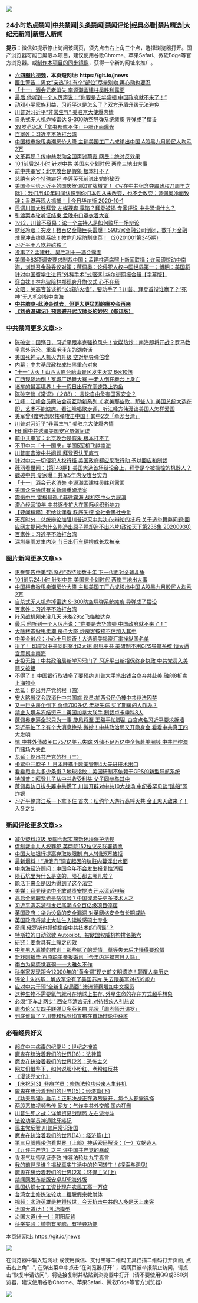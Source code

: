 ![](https://raw.githubusercontent.com/fqnews/bnews/master/64photo/fqnews-qr.jpg)

<div id="tt">
<h3>24小时热点禁闻|<a href="#%E4%B8%AD%E5%85%B1%E7%A6%81%E9%97%BB%E6%9B%B4%E5%A4%9A%E6%96%87%E7%AB%A0">中共禁闻</a>|<a href="#%E5%9B%BE%E7%89%87%E6%96%B0%E9%97%BB%E6%9B%B4%E5%A4%9A%E6%96%87%E7%AB%A0">头条禁闻</a>|<a href="#%E6%96%B0%E9%97%BB%E8%AF%84%E8%AE%BA%E6%9B%B4%E5%A4%9A%E6%96%87%E7%AB%A0">禁闻评论|<a href="#%E5%BF%85%E7%9C%8B%E7%BB%8F%E5%85%B8%E5%A5%BD%E6%96%87">经典必看|<a href="/video.md#%E7%A6%81%E7%89%87%E7%B2%BE%E9%80%89">禁片精选</a>|<a href="https://github.com/fqnews/djy/blob/master/gb/nf1351518.md#1">大纪元新闻</a>|<a href="https://github.com/fqnews/ntdtv/blob/master/gb/prog204.md#1">新唐人新闻</a></h3>
<div><b>提示：</b>微信如提示停止访问该网页，须先点击右上角三个点，选择浏览器打开。国产浏览器可能已屏蔽本项目，建议使用谷歌Chrome、苹果Safari、微软Edge等官方浏览器。或<a href="https://github.com/fqnews/bnews/blob/master/%E5%88%B6%E4%BD%9Cgit%E7%A6%81%E9%97%BB%E9%95%9C%E5%83%8F.md">制作本项目的同步镜像</a>，获得一个新的网址来推广。</div>
<ul>
<li><b><a href="http://d1.bdrive.tk/64.mp4" target="_blank">六四图片视频</a>，本页短网址: https://git.io/jnews</b></li>
<li><a href="/lifebaike/20201001/1406142.md">医生警告：男女“亲热”时 有个“部位”尽量别吻 再心动也要忍</a></li>
<li><a href="/cbnews/20201001/1406305.md">「十一」酒会元老消失 李源潮孟建柱吴胜利露面</a></li>
<li><a href="/topimagenews/20201001/1406146.md">最后 他听到一个人厉声说：“你要是去华盛顿 中国政府就不来了！”</a></li>
<li><a href="/bannedvideo/20201001/1406266.md">动邓小平家族利益，习近平这是怎么了？双方矛盾升级无法避免</a></li>
<li><a href="/cbnews/20201001/1406406.md">川普对习近平“非常生气” 美驻京大使爆内情</a></li>
<li><a href="/topimagenews/20201001/1406292.md">自杀式无人机炸掉雷达 S-300防空导弹系统瘫痪 导弹成了摆设</a></li>
<li><a href="/yule/20201001/1406309.md">39岁范冰冰「拿书都遮不住」巨肚正面曝光</a></li>
<li><a href="/comments/20201001/1406207.md">百家姓：习近平不敢打台湾</a></li>
<li><a href="/topimagenews/20201001/1406461.md">中国楼市掀甩卖潮房价大降 主销美国工厂六成移出中国 A股黑九月股民人均亏2万</a></li>
<li><a href="/comments/20201001/1406401.md">文革再现？传中共发动全国声讨蔡霞 网民：绝对反效果</a></li>
<li><a href="/topimagenews/20201001/1406564.md">10.1前后24小时 针对中共 美国来个划时代 两岸三地出大事</a></li>
<li><a href="/cbnews/20201001/1406398.md">前中共軍官：北京攻台是假象 根本打不了</a></li>
<li><a href="/lifebaike/20201001/1406332.md">慈禧有这个特殊癖好 李莲英死前说出她的秘密</a></li>
<li><a href="/bannedvideo/20201002/1406571.md">美国会写给习近平的国庆贺词如宣战檄文！《写在中共纪念夺取政权71周年之际》：我们用40年时间认识到你们本性从未改变，也不会改变；蓬佩奥冷面致辞；香港再现大抓捕！ | 今日华尔街 2020-10-1</a></li>
<li><a href="/cnnews/20201001/1406473.md">民调川普大胜拜登 左媒裸奔 露馅？拜登被揭 专家评说 中共恐惧什么？</a></li>
<li><a href="/cnnews/20201001/1406333.md">引渡案本轮听证结束 孟晚舟口罩衣着大变</a></li>
<li><a href="/cbnews/20201001/1405988.md">1vs2，川普不容易：论一个主持人是如何败坏一场辩论</a></li>
<li><a href="/bannedvideo/20201001/1406356.md">财经冷眼：突发！数百亿金融巨头雷爆！5985家金融公司倒闭，数千万金融难民冲击维稳系统！教你几招防割韭菜！（20201001第345期）</a></li>
<li><a href="/baitai/20201001/1406230.md">习近平王八吃秤砣铁了</a></li>
<li><a href="/baitai/20201001/1406505.md">没事了? 孟建柱、吴胜利十一酒会露面</a></li>
<li><a href="/bannedvideo/20201001/1406455.md">美国会83项调查要求制裁中国；孟建柱酒席照上新闻联播；许家印惊动中南海，刘鹤召金融委议对策；蓬佩奥：论侵犯人权中国世界第一；博明：美国将针对中国留学生进行"外科手术"式驱逐| 华尔街网报合辑【字幕版】</a></li>
<li><a href="/cnnews/hknews/20201001/1406371.md">穿白袜！林兆波陪林郑现身升旗仪式 心不在焉</a></li>
<li><a href="/cbnews/20201001/1406138.md">文昭：美高官首谈拆“长城防火墙”，要动手了？川普、拜登首辩谁赢了？”死神“无人机剑指中南海</a></li>
<li><b><a href="/comments/20200211/1275071.md" target="_blank">中共肺炎-此波会过去，但更大更猛烈的瘟疫会再来</a></b></li>
<li><b><a href="/comments/20200207/1272816.md" target="_blank">《刘伯温碑记》预言避开武汉肺炎的妙招（修订版）</a></b></li>
</ul>
</div>

<div class="catlist">
<h3><a href="/cbnews/" target="_blank">中共禁闻</a><span><a href="/cbnews/" target="_blank" rel="nofollow">更多文章>></a></span></h3>
<ul>
<li><a href="/cbnews/20201002/1406679.md" target="_blank">陈破空：国殇日，习近平跟李克强抢风头！党媒热炒：南海即将开战？罗马教皇意外沉沦。重温毛泽东的湖南话</a></li>
<li><a href="/cbnews/20201002/1406649.md" target="_blank">美国死神无人机火力升级 空对地导弹倍增</a></li>
<li><a href="/cbnews/20201002/1406638.md" target="_blank">内幕：中共基层政权成扫黑重点对象</a></li>
<li><a href="/cbnews/20201002/1406637.md" target="_blank">“十一”大火！山西太原台骀山景区发生火灾 6死10伤</a></li>
<li><a href="/cbnews/20201002/1406636.md" target="_blank">广西现随地倒！罗城广场舞大赛 一老人倒在舞台上身亡</a></li>
<li><a href="/cbnews/20201002/1406635.md" target="_blank">堵车的最高境界！十一假日出行在高速路上钓鱼</a></li>
<li><a href="/cbnews/20201002/1406606.md" target="_blank">陈破空谈《常识》（之88）： 言论自由危害国家安全？</a></li>
<li><a href="/cbnews/20201002/1406595.md" target="_blank">江峰：江峰会员网站会员互动新系列《 老美那些歌，那些人》美国总统大选在即，艺术不能缺席。看江峰唱歌走调，听江峰方伟漫谈美国人怎样爱国</a></li>
<li><a href="/cbnews/20201001/1406432.md" target="_blank">美军曾4度考虑以核弹攻击中国！其中2次「牵涉台湾」</a></li>
<li><a href="/cbnews/20201001/1406406.md" target="_blank">川普对习近平“非常生气” 美驻京大使爆内情</a></li>
<li><a href="/cbnews/20201001/1406405.md" target="_blank">FBI曝中共诱骗美国安官员做间谍</a></li>
<li><a href="/cbnews/20201001/1406398.md" target="_blank">前中共軍官：北京攻台是假象 根本打不了</a></li>
<li><a href="/cbnews/20201001/1406397.md" target="_blank">不甩中共「十一国庆」美国5军机飞越南海</a></li>
<li><a href="/cbnews/20201001/1406385.md" target="_blank">川普直击涉中共问题 拜登否认无底气</a></li>
<li><a href="/cbnews/20201001/1406393.md" target="_blank">针对中共一切侵犯人权行径 美国政府都应采取行动 予以回应和制裁</a></li>
<li><a href="/cbnews/20201001/1406358.md" target="_blank">薇羽看世间：【第148期】美国大选首场辩论会上，拜登是个被操控的机器人？</a></li>
<li><a href="/cbnews/20201001/1406318.md" target="_blank">戳破中共 专家曝：共军5年内没攻台实力</a></li>
<li><a href="/cbnews/20201001/1406305.md" target="_blank">「十一」酒会元老消失 李源潮孟建柱吴胜利露面</a></li>
<li><a href="/cbnews/20201001/1406304.md" target="_blank">美国众院通过有关新疆重磅法案</a></li>
<li><a href="/cbnews/20201001/1406293.md" target="_blank">震慑中共 雷根号巡弋菲律宾海 战机空中火力展演</a></li>
<li><a href="/cbnews/20201001/1406268.md" target="_blank">潜心经营10年 中共逐步扩大在国际组织影响力</a></li>
<li><a href="/cbnews/20201001/1406267.md" target="_blank">【要闻精粹】死给伙伴看 秩序失控 全社会黑社会化</a></li>
<li><a href="/cbnews/20201001/1406265.md" target="_blank">天亮时分：总统辩论加强川普速灭中共决心;辩论的技巧;关于选举舞弊问题;回应网友提问:为什么能造出原子弹却造不出芯片(政论天下第236集 20200930)</a></li>
<li><a href="/comments/20201001/1406207.md" target="_blank">百家姓：习近平不敢打台湾</a></li>
<li><a href="/cbnews/20201001/1406208.md" target="_blank">深圳暴雨发生内涝 节日出行车辆排成长龙被淹</a></li>

</ul>
</div>
<div class="catlist">
<h3><a href="/topimagenews/" target="_blank">图片新闻</a><span><a href="/topimagenews/" target="_blank" rel="nofollow">更多文章>></a></span></h3>
<ul>
<li><a href="/topimagenews/20201001/1406565.md" target="_blank">惠誉警告中美“新冷战”恐持续数十年 下一代面对全球斗争</a></li>
<li><a href="/topimagenews/20201001/1406564.md" target="_blank">10.1前后24小时 针对中共 美国来个划时代 两岸三地出大事</a></li>
<li><a href="/topimagenews/20201001/1406461.md" target="_blank">中国楼市掀甩卖潮房价大降 主销美国工厂六成移出中国 A股黑九月股民人均亏2万</a></li>
<li><a href="/topimagenews/20201001/1406292.md" target="_blank">自杀式无人机炸掉雷达 S-300防空导弹系统瘫痪 导弹成了摆设</a></li>
<li><a href="/comments/20201001/1406207.md" target="_blank">百家姓：习近平不敢打台湾</a></li>
<li><a href="/topimagenews/20201001/1406206.md" target="_blank">阵风战机刚来没几天 米格29又飞临拉达克</a></li>
<li><a href="/topimagenews/20201001/1406146.md" target="_blank">最后 他听到一个人厉声说：“你要是去华盛顿 中国政府就不来了！”</a></li>
<li><a href="/topimagenews/20201001/1406033.md" target="_blank">大陆楼市掀甩卖潮 房价大降 炒房客按捺不住加入其中</a></li>
<li><a href="/topimagenews/20201001/1406004.md" target="_blank">中美金融战：小心十月惊奇！大选前美揭晓汇率操纵国名单</a></li>
<li><a href="/topimagenews/20200930/1405966.md" target="_blank">拚了！ 印度对中共同时祭出3大招 狠甩中共 美研制不用GPS导航系统 恒大逼宫震撼中南海</a></li>
<li><a href="/topimagenews/20200930/1405907.md" target="_blank">走投无路！中共政治局新学习邪门了 习近平出新招保终身执政 中共党员入美籍又被拒</a></li>
<li><a href="/topimagenews/20200930/1405855.md" target="_blank">不得了！ 中国银行取钱多了要预约 川普大手笔出钱台商弃共赴美 融创8折卖上海物业</a></li>
<li><a href="/comments/20200930/1405812.md" target="_blank">龙延：挖出共产党的根（四）</a></li>
<li><a href="/topimagenews/20200930/1405725.md" target="_blank">安大略省议会取消升中共国旗 议员∶加两公民仍被中共非法囚禁</a></li>
<li><a href="/topimagenews/20200930/1405724.md" target="_blank">又一巨头房企倒下 负债700多亿 老板失踪 买了期房的人咋办？</a></li>
<li><a href="/topimagenews/20200930/1405637.md" target="_blank">禁止入境与冻结资产！英国加拿大联手 制裁卢卡申科8人</a></li>
<li><a href="/topimagenews/20200929/1405347.md" target="_blank">蓬佩奥走遍全球只为一事 旋风将至 王毅手忙脚乱 白宫点名习近平要求拆墙</a></li>
<li><a href="/topimagenews/20200929/1405312.md" target="_blank">习近平怕了？有个大消息绝杀 微妙！中共政治局又开隐身会 看看中共真正四大发明</a></li>
<li><a href="/topimagenews/20200929/1405304.md" target="_blank">惊 中共外债破关口757亿美元失踪 外储不足万亿中企急赴美圈钱 中共严控澳门赌场大失血</a></li>
<li><a href="/comments/20200929/1405201.md" target="_blank">龙延：挖出共产党的根（三）</a></li>
<li><a href="/topimagenews/20200929/1405005.md" target="_blank">卡紧中共脖子！ 日本吁携手欧美管制4大先进技术出口</a></li>
<li><a href="/topimagenews/20200929/1404980.md" target="_blank">看看甩中共多少条街？地球指纹：美国研制不依赖于GPS的新型导航系统</a></li>
<li><a href="/topimagenews/20200929/1404885.md" target="_blank">特朗普：拜登儿子从中共收受利益 父子同参与其中</a></li>
<li><a href="/topimagenews/20200928/1404740.md" target="_blank">蓬佩奥访日拔头筹中共慌了 川普开辟对中共10大战场 中纪委罕见谈“跳船”网炸锅</a></li>
<li><a href="/topimagenews/20200928/1404683.md" target="_blank">习近平整肃江系一下拿下仨 首次：纽约华人游行高呼灭共 金正恩天敌来了！入冬之乱</a></li>

</ul>
</div>
<div class="catlist">
<h3><a href="/comments/" target="_blank">新闻评论</a><span><a href="/comments/" target="_blank" rel="nofollow">更多文章>></a></span></h3>
<ul>
<li><a href="/comments/20201002/1406706.md" target="_blank">减少塑料垃圾 英国今起实施新环境保护法规</a></li>
<li><a href="/comments/20201002/1406705.md" target="_blank">促制裁中共人权罪犯 英两院152位议员联署请愿</a></li>
<li><a href="/comments/20201002/1406701.md" target="_blank">中国大陆银行提高存取款限制 有人转账5万被拒</a></li>
<li><a href="/comments/20201002/1406693.md" target="_blank">最新爆料！“通俄门”调查起因的肮脏内幕浮出水面</a></li>
<li><a href="/comments/20201002/1406692.md" target="_blank">中南海经济顾问：中国今年不会发生报复性消费</a></li>
<li><a href="/comments/20201002/1406691.md" target="_blank">陨石坑里为什么是空的，陨石都去哪儿啦？</a></li>
<li><a href="/comments/20201002/1406678.md" target="_blank">能活下来全是因为得到了这个法宝</a></li>
<li><a href="/comments/20201002/1406677.md" target="_blank">美媒：拜登辩论中不敢谴责安提法 还以谎话辩解</a></li>
<li><a href="/comments/20201002/1406676.md" target="_blank">高启全离职紫光是啥信号？中国或流失更多技术人才</a></li>
<li><a href="/comments/20201002/1406644.md" target="_blank">习近平造芯梦引发烂尾潮 6个百亿级项目停摆</a></li>
<li><a href="/comments/20201002/1406643.md" target="_blank">英国政府：华为设备的安全漏洞 对英网络安全有长期威胁</a></li>
<li><a href="/comments/20201002/1406642.md" target="_blank">英国政府将禁止大陆生入读敏感硕士专业</a></li>
<li><a href="/comments/20201002/1406641.md" target="_blank">奇闻 俄罗斯也抓偷偷给中共技术的”间谍“？</a></li>
<li><a href="/comments/20201002/1406611.md" target="_blank">特斯拉的自动驾驶 Autopilot，被欧盟权威机构排名第六</a></li>
<li><a href="/comments/20201002/1406603.md" target="_blank">研究：姜黄具有止痛之药效</a></li>
<li><a href="/comments/20201002/1406602.md" target="_blank">中年男人离婚的教训：那些腻了的爱情，莫等失去后才懂得要珍惜</a></li>
<li><a href="/comments/20201002/1406601.md" target="_blank">新戏刚播毕 石原聪美亲报婚讯「今年内将择吉日入籍」</a></li>
<li><a href="/comments/20201002/1406593.md" target="_blank">李白为何感觉衰弱——大雅久不作</a></li>
<li><a href="/comments/20201002/1406592.md" target="_blank">科学家发现距今12000年的“黄金洞”现史前文明遗迹！颠覆人类历史</a></li>
<li><a href="/comments/20201001/1406556.md" target="_blank">评论 | 朱兆基：解放军没有了美国芯片 失去跟美军对抗的能力</a></li>
<li><a href="/comments/20201001/1406523.md" target="_blank">应对中共干预“全新复杂局面” 澳洲警察增加中文探员</a></li>
<li><a href="/comments/20201001/1406522.md" target="_blank">这种生物不需要氧气就可在地球上生存, 外星生命的存在方式超乎想象</a></li>
<li><a href="/comments/20201001/1406512.md" target="_blank">必须“下车走两步” 西安华清宫无礼对待残疾人引热议</a></li>
<li><a href="/comments/20201001/1406511.md" target="_blank">周杰伦父女四手联弹贝多芬名曲 昆凌「周老师开课罗」</a></li>
<li><a href="/comments/20201001/1406484.md" target="_blank">到底谁赢了？川普和拜登均宣布在首场辩论中获胜</a></li>

</ul>
</div>

<div class="catlist">
<h3>必看经典好文</h3>
<ul>
<li><a href="/comments/20200702/1354076.md" target="_blank">起底中共病毒的纪录片：世纪之掩盖</a></li>
<li><a href="/topimagenews/20180615/958090.md" target="_blank">魔鬼在统治着我们的世界(16)：法律篇</a></li>
<li><a href="/comments/20180804/981524.md" target="_blank">魔鬼在统治着我们的世界(22)：恐怖主义</a></li>
<li><a href="/comments/20200712/1359630.md" target="_blank">网友们借鉴下，如何说服小粉红、老粉红反共</a></li>
<li><a href="/comments/20200521/783167.md" target="_blank">《漫谈党文化》</a></li>
<li><a href="/cbnews/20200518/1330564.md" target="_blank">【庆祝513】非裔学员：修炼法轮功带来人生转机</a></li>
<li><a href="/topimagenews/20180610/955499.md" target="_blank">魔鬼在统治着我们的世界(15)：经济篇(下)</a></li>
<li><a href="/comments/20200308/1290182.md" target="_blank">《功夫熊猫》启示：正邪决战正在激烈展开，每个人都需选择</a></li>
<li><a href="/cbnews/20200703/1355059.md" target="_blank">两段恶搞视频热传 网友：气炸中共外交部 国内狂删</a></li>
<li><a href="/comments/20200908/1392745.md" target="_blank">川普生死之战：详解贸易战谜局 左右派惨斗</a></li>
<li><a href="/health/20170626/780263.md" target="_blank">法轮功学员神通除牙疼记</a></li>
<li><a href="/comments/20200621/1348236.md" target="_blank">民主党反智 川普用常识治国</a></li>
<li><a href="/topimagenews/20180605/953415.md" target="_blank">魔鬼在统治着我们的世界(14)：经济篇(上)</a></li>
<li><a href="/comments/20200426/1319648.md" target="_blank">第三只眼睛带你看世界（上部）神话密码解译：（一）女娲造人</a></li>
<li><a href="/bookonline/20131116/201054.md" target="_blank">《九评共产党》之三 评中国共产党的暴政</a></li>
<li><a href="/comments/20200517/1330064.md" target="_blank">香港气功师见证奇效 推荐法轮功九字真言</a></li>
<li><a href="/comments/20200715/1359453.md" target="_blank">我的前世是谁？揭秘真实生活中的轮回转生！(探索与洞见)</a></li>
<li><a href="/ssgc/20180904/993719.md" target="_blank">魔鬼在统治着我们的世界(23)：环保主义(上)</a></li>
<li><a href="/comments/20200627/783266.md" target="_blank">禁闻网发布新版安卓APP海外版</a></li>
<li><a href="/lifebaike/20200515/1328783.md" target="_blank">民国纺织女工工资比现在农民工高一万倍</a></li>
<li><a href="/cbnews/20200610/1342772.md" target="_blank">台湾女士修炼法轮功：摆脱假宗教附体</a></li>
<li><a href="/comments/20200623/1273653.md" target="_blank">视频：水浒英雄是神将转世，今天抗击中共的人多是天上来客</a></li>
<li><a href="/cbnews/20180315/914943.md" target="_blank">治国大道(九)：礼治模型</a></li>
<li><a href="/cbnews/20180317/915893.md" target="_blank">治国大道(十一)：阴阳反背</a></li>
<li><a href="/comments/20200605/783205.md" target="_blank">科学实验：植物有灵魂，有特异功能</a></li>

</ul>
</div>

本页短网址: https://git.io/jnews

![](https://raw.githubusercontent.com/fqnews/bnews/master/64photo/fqnews-qr.jpg)

在浏览器中输入短网址 或使用微信、支付宝等二维码工具扫描二维码打开页面, 点击右上角"...", 在弹出菜单中点击“在浏览器打开”； 若网页被举报禁止访问，请点击“恢复申请访问”，将链接复制并粘贴到浏览器中打开（请不要使用QQ或360浏览器，建议使用谷歌Chrome、苹果Safari、微软Edge等官方浏览器）

![](https://raw.githubusercontent.com/fqnews/bnews/master/64photo/wx.jpg)